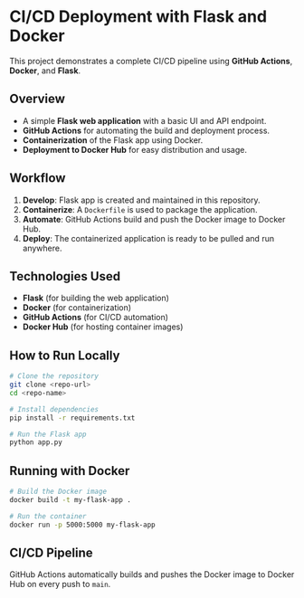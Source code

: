 

# CI/CD Deployment with Flask and Docker

This project demonstrates a complete CI/CD pipeline using **GitHub Actions**, **Docker**, and **Flask**.

## Overview
- A simple **Flask web application** with a basic UI and API endpoint.
- **GitHub Actions** for automating the build and deployment process.
- **Containerization** of the Flask app using Docker.
- **Deployment to Docker Hub** for easy distribution and usage.

## Workflow
1. **Develop**: Flask app is created and maintained in this repository.
2. **Containerize**: A `Dockerfile` is used to package the application.
3. **Automate**: GitHub Actions build and push the Docker image to Docker Hub.
4. **Deploy**: The containerized application is ready to be pulled and run anywhere.

## Technologies Used
- **Flask** (for building the web application)
- **Docker** (for containerization)
- **GitHub Actions** (for CI/CD automation)
- **Docker Hub** (for hosting container images)

## How to Run Locally
```sh
# Clone the repository
git clone <repo-url>
cd <repo-name>

# Install dependencies
pip install -r requirements.txt

# Run the Flask app
python app.py
```

## Running with Docker
```sh
# Build the Docker image
docker build -t my-flask-app .

# Run the container
docker run -p 5000:5000 my-flask-app
```

## CI/CD Pipeline
GitHub Actions automatically builds and pushes the Docker image to Docker Hub on every push to `main`.

